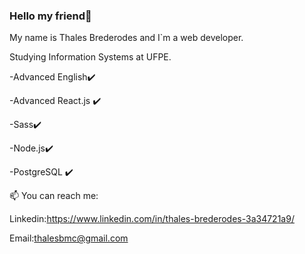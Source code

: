 ### Hello my friend👋
My name is Thales Brederodes and I`m a web developer.

Studying Information Systems at UFPE.

-Advanced English✔️      

-Advanced React.js ✔️

-Sass✔️

-Node.js✔️

-PostgreSQL ✔️

📫 You can reach me:

Linkedin:https://www.linkedin.com/in/thales-brederodes-3a34721a9/

Email:thalesbmc@gmail.com


<!--
**ThalesBMC/ThalesBMC** is a ✨ _special_ ✨ repository because its `README.md` (this file) appears on your GitHub profile.

Here are some ideas to get you started:

- 🔭 I’m currently working on ...
- 🌱 I’m currently learning ...
- 👯 I’m looking to collaborate on ...
- 🤔 I’m looking for help with ...
- 💬 Ask me about ...
- 📫 How to reach me: ...
- 😄 Pronouns: ...
- ⚡ Fun fact: ...
-->

